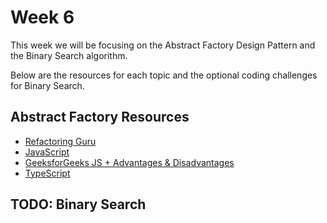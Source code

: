 # Week 6

This week we will be focusing on the Abstract Factory Design Pattern and the Binary Search algorithm.

Below are the resources for each topic and the optional coding challenges for Binary Search.

## Abstract Factory Resources

- [Refactoring Guru](https://refactoring.guru/design-patterns/abstract-factory)
- [JavaScript](https://www.dofactory.com/javascript/design-patterns/abstract-factory)
- [GeeksforGeeks JS + Advantages & Disadvantages](https://www.geeksforgeeks.org/abstract-factory-pattern-javascript-design-patterns/)
- [TypeScript](https://refactoring.guru/design-patterns/abstract-factory/typescript/example#example-0)

## TODO: Binary Search